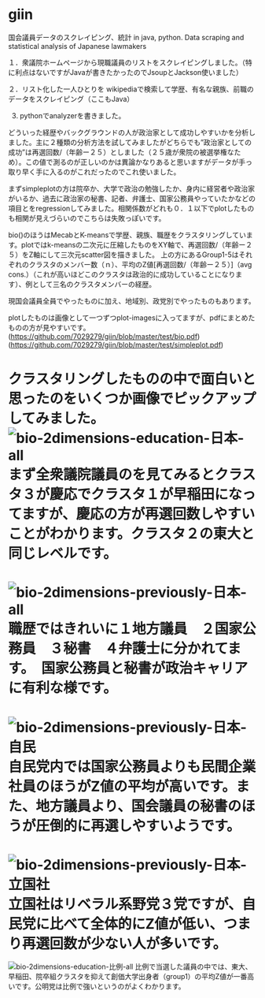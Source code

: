 # giin
国会議員データのスクレイピング、統計 in java, python. Data scraping and statistical analysis of Japanese lawmakers

１．衆議院ホームページから現職議員のリストをスクレイピングしました。（特に利点はないですがJavaが書きたかったのでJsoupとJackson使いました）

２．リスト化した一人ひとりを wikipediaで検索して学歴、有名な親族、前職のデータをスクレイピング（ここもJava）

3. pythonでanalyzerを書きました。

どういった経歴やバックグラウンドの人が政治家として成功しやすいかを分析しました。主に２種類の分析方法を試してみましたがどちらでも”政治家としての成功”は再選回数/（年齢ー２５）としました（２５歳が衆院の被選挙権なため）。この値で測るのが正しいのかは異論かなりあると思いますがデータが手っ取り早く手に入るのがこれだったのでこれ使いました。

まずsimpleplotの方は院卒か、大学で政治の勉強したか、身内に経営者や政治家がいるか、過去に政治家の秘書、記者、弁護士、国家公務員やっていたかなどの項目とをregressionしてみました。相関係数がどれも０．１以下でplotしたものも相関が見えづらいのでこちらは失敗っぽいです。


bio()のほうはMecabとK-meansで学歴、親族、職歴をクラスタリングしています。plotではk-meansの二次元に圧縮したものをXY軸で、再選回数/（年齢ー２５）をZ軸にして三次元scatter図を描きました。
上の方にあるGroup1-5はそれぞれのクラスタのメンバー数（ｎ）、平均のZ値[再選回数/（年齢ー２５）]（avg cons.）（これが高いほどこのクラスタは政治的に成功していることになります）、例として三名のクラスタメンバーの経歴。

現国会議員全員でやったものに加え、地域別、政党別でやったものもあります。

plotしたものは画像として一つずつplot-imagesに入ってますが、pdfにまとめたものの方が見やすいです。
(https://github.com/7029279/giin/blob/master/test/bio.pdf)
(https://github.com/7029279/giin/blob/master/test/simpleplot.pdf)


クラスタリングしたものの中で面白いと思ったのをいくつか画像でピックアップしてみました。
![bio-2dimensions-education-日本-all](https://user-images.githubusercontent.com/28686892/72840999-13cb4300-3c5b-11ea-8c96-ae1f6b9036fa.png)
まず全衆議院議員のを見てみるとクラスタ３が慶応でクラスタ１が早稲田になってますが、慶応の方が再選回数しやすいことがわかります。クラスタ２の東大と同じレベルです。
==================================================================================================================
![bio-2dimensions-previously-日本-all](https://user-images.githubusercontent.com/28686892/72841051-31001180-3c5b-11ea-9134-b67ff8d9acf3.png)
職歴ではきれいに１地方議員　２国家公務員　３秘書　４弁護士に分かれてます。　国家公務員と秘書が政治キャリアに有利な様です。
==================================================================================================================
![bio-2dimensions-previously-日本-自民](https://user-images.githubusercontent.com/28686892/72841275-abc92c80-3c5b-11ea-8543-bf3668cafb62.png)
自民党内では国家公務員よりも民間企業社員のほうがZ値の平均が高いです。また、地方議員より、国会議員の秘書のほうが圧倒的に再選しやすいようです。
==================================================================================================================
![bio-2dimensions-previously-日本-立国社](https://user-images.githubusercontent.com/28686892/72841261-a1a72e00-3c5b-11ea-96e6-467a76c8167a.png)
立国社はリベラル系野党３党ですが、自民党に比べて全体的にZ値が低い、つまり再選回数が少ない人が多いです。
==================================================================================================================
![bio-2dimensions-education-比例-all](https://user-images.githubusercontent.com/28686892/72841493-1e3a0c80-3c5c-11ea-9dc8-1c4d4086c4af.png)
比例で当選した議員の中では、東大、早稲田、院卒組クラスタを抑えて創価大学出身者（group1）の平均Z値が一番高いです。公明党は比例で強いというのがよくわかります。

